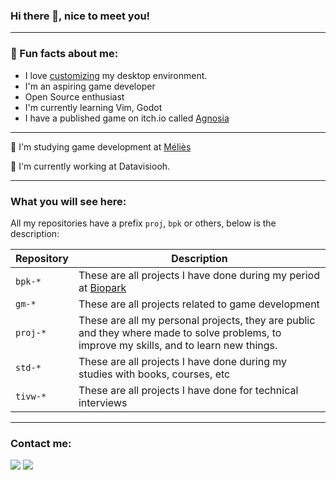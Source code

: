 ### Hi there 👋, nice to meet you!
---

### 🥳 Fun facts about me: 
- I love [customizing](https://github.com/eoBattisti/dotfiles) my desktop environment.
- I'm an aspiring game developer
- Open Source enthusiast
- I'm currently learning Vim, Godot
- I have a published game on itch.io called [Agnosia](https://nbattisti.itch.io/agnosia)
---

📖 I'm studying game development at [Méliès](https://melies.com)

💼 I'm currently working at Datavisiooh.

---
### What you will see here:

All my repositories have a prefix `proj`, `bpk` or others, below is the description:

| Repository | Description |
|----------|----------|
| `bpk-*`  | These are all projects I have done during my period at [Biopark](https://bioparkeducacao.com)|
| `gm-*`   | These are all projects related to game development |
| `proj-*` | These are all my personal projects, they are public and they where made to solve problems, to improve my skills, and to learn new things.|
| `std-*`  | These are all projects I have done during my studies with books, courses, etc |
| `tivw-*` | These are all projects I have done for technical interviews |

---

### Contact me:

<a href="https://www.linkedin.com/in/nicolas-battisti" target="_blank"><img src="https://img.shields.io/badge/-LinkedIn-%230077B5?style=for-the-badge&logo=linkedin&logoColor=white" target="_blank"></a>
<a href = "mailto:nicolas.battisti@outlook.com"><img src="https://img.shields.io/badge/Microsoft_Outlook-0078D4?style=for-the-badge&logo=microsoft-outlook&logoColor=white" target="_blank"></a>
